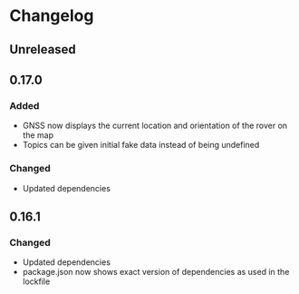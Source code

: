 # Changelog

## Unreleased

## 0.17.0

### Added

- GNSS now displays the current location and orientation of the rover on the map
- Topics can be given initial fake data instead of being undefined

### Changed

- Updated dependencies

## 0.16.1

### Changed

- Updated dependencies
- package.json now shows exact version of dependencies as used in the lockfile
